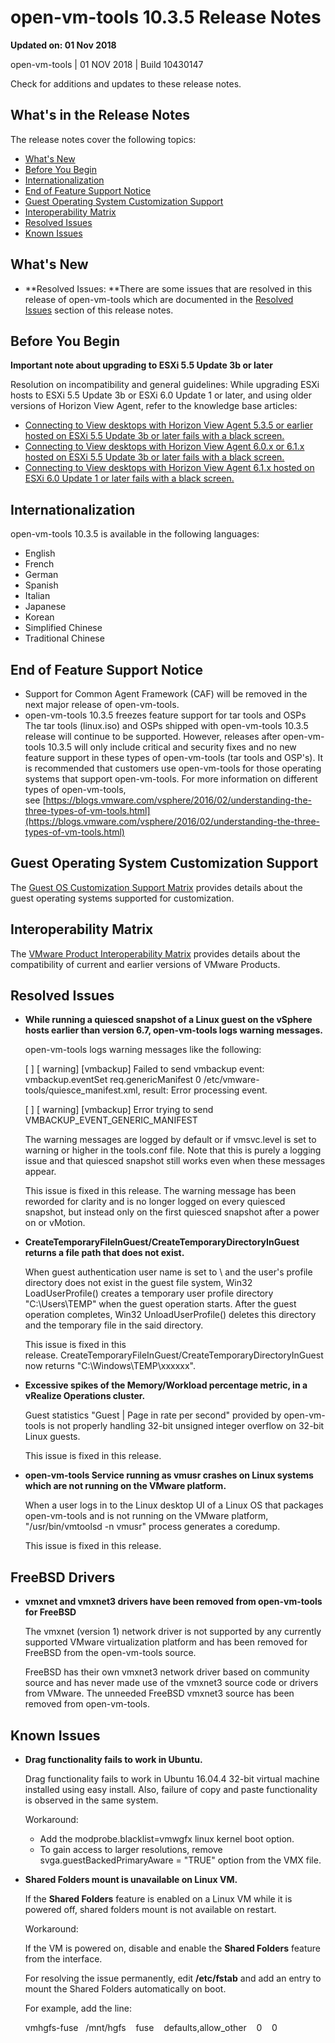 open-vm-tools 10.3.5 Release Notes
=================================

**Updated on: 01 Nov 2018**

open-vm-tools | 01 NOV 2018 | Build 10430147

Check for additions and updates to these release notes.

What's in the Release Notes
---------------------------

The release notes cover the following topics:

*   [What's New](#whatsnew)
*   [Before You Begin](#beforeyoubegin)
*   [Internationalization](#i18n)
*   [End of Feature Support Notice](#endoffeaturesupport)
*   [Guest Operating System Customization Support](#guestop)
*   [Interoperability Matrix](#interop)
*   [Resolved Issues](#resolvedissues)
*   [Known Issues](#knownissues)

What's New
----------

*   **Resolved Issues: **There are some issues that are resolved in this release of open-vm-tools which are documented in the [Resolved Issues](#resolvedissues) section of this release notes.

Before You Begin
----------------

**Important note about upgrading to ESXi 5.5 Update 3b or later**

Resolution on incompatibility and general guidelines: While upgrading ESXi hosts to ESXi 5.5 Update 3b or ESXi 6.0 Update 1 or later, and using older versions of Horizon View Agent, refer to the knowledge base articles:

*   [Connecting to View desktops with Horizon View Agent 5.3.5 or earlier hosted on ESXi 5.5 Update 3b or later fails with a black screen.](http://kb.vmware.com/kb/2144438)
*   [Connecting to View desktops with Horizon View Agent 6.0.x or 6.1.x hosted on ESXi 5.5 Update 3b or later fails with a black screen.](http://kb.vmware.com/kb/2144518)
*   [Connecting to View desktops with Horizon View Agent 6.1.x hosted on ESXi 6.0 Update 1 or later fails with a black screen.](http://kb.vmware.com/kb/2144453)

Internationalization
--------------------

open-vm-tools 10.3.5 is available in the following languages:

*   English
*   French
*   German
*   Spanish
*   Italian
*   Japanese
*   Korean
*   Simplified Chinese
*   Traditional Chinese

End of Feature Support Notice
-----------------------------

*   Support for Common Agent Framework (CAF) will be removed in the next major release of open-vm-tools.
*   open-vm-tools 10.3.5 freezes feature support for tar tools and OSPs   
    The tar tools (linux.iso) and OSPs shipped with open-vm-tools 10.3.5 release will continue to be supported. However, releases after open-vm-tools 10.3.5 will only include critical and security fixes and no new feature support in these types of open-vm-tools (tar tools and OSP's). It is recommended that customers use open-vm-tools for those operating systems that support open-vm-tools. For more information on different types of open-vm-tools, see [https://blogs.vmware.com/vsphere/2016/02/understanding-the-three-types-of-vm-tools.html](https://blogs.vmware.com/vsphere/2016/02/understanding-the-three-types-of-vm-tools.html)

Guest Operating System Customization Support
--------------------------------------------

The [Guest OS Customization Support Matrix](http://partnerweb.vmware.com/programs/guestOS/guest-os-customization-matrix.pdf) provides details about the guest operating systems supported for customization.

Interoperability Matrix
-----------------------

The [VMware Product Interoperability Matrix](http://partnerweb.vmware.com/comp_guide2/sim/interop_matrix.php) provides details about the compatibility of current and earlier versions of VMware Products. 

Resolved Issues
---------------

*   **While running a quiesced snapshot of a Linux guest on the vSphere hosts earlier than version 6.7, open-vm-tools logs warning messages.**
    
    open-vm-tools logs warning messages like the following:
    
    \[<date> <time>\] \[ warning\] \[vmbackup\] Failed to send vmbackup event: vmbackup.eventSet req.genericManifest 0 /etc/vmware-tools/quiesce\_manifest.xml, result: Error processing event.
    
    \[<date> <time>\] \[ warning\] \[vmbackup\] Error trying to send VMBACKUP\_EVENT\_GENERIC\_MANIFEST
    
    The warning messages are logged by default or if vmsvc.level is set to warning or higher in the tools.conf file. Note that this is purely a logging issue and that quiesced snapshot still works even when these messages appear.
    
    This issue is fixed in this release. The warning message has been reworded for clarity and is no longer logged on every quiesced snapshot, but instead only on the first quiesced snapshot after a power on or vMotion.
    
*   **CreateTemporaryFileInGuest/CreateTemporaryDirectoryInGuest returns a file path that does not exist.**
    
    When guest authentication user name is set to <domain>\\<user> and the user's profile directory does not exist in the guest file system, Win32 LoadUserProfile() creates a temporary user profile directory "C:\\Users\\TEMP" when the guest operation starts. After the guest operation completes, Win32 UnloadUserProfile() deletes this directory and the temporary file in the said directory.
    
    This issue is fixed in this release. CreateTemporaryFileInGuest/CreateTemporaryDirectoryInGuest now returns "C:\\Windows\\TEMP\\xxxxxx".
    
*   **Excessive spikes of the Memory/Workload percentage metric, in a vRealize Operations cluster.**
    
    Guest statistics "Guest | Page in rate per second" provided by open-vm-tools is not properly handling 32-bit unsigned integer overflow on 32-bit Linux guests.
    
    This issue is fixed in this release.
    
*   **open-vm-tools Service running as vmusr crashes on Linux systems which are not running on the VMware platform.**
    
    When a user logs in to the Linux desktop UI of a Linux OS that packages open-vm-tools and is not running on the VMware platform, "/usr/bin/vmtoolsd -n vmusr" process generates a coredump.
    
    This issue is fixed in this release.


FreeBSD Drivers
---------------

*   **vmxnet and vmxnet3 drivers have been removed from open-vm-tools for FreeBSD**

    The vmxnet (version 1) network driver is not supported by any currently
    supported VMware virtualization platform and has been removed for
    FreeBSD from the open-vm-tools source.

    FreeBSD has their own vmxnet3 network driver based on community source
    and has never made use of the vmxnet3 source code or drivers from
    VMware. The unneeded FreeBSD vmxnet3 source has been removed from open-vm-tools.


Known Issues
------------

*   **Drag functionality fails to work in Ubuntu.**
    
    Drag functionality fails to work in Ubuntu 16.04.4 32-bit virtual machine installed using easy install. Also, failure of copy and paste functionality is observed in the same system.
    
    Workaround:
    
    *   Add the modprobe.blacklist=vmwgfx linux kernel boot option.
    *   To gain access to larger resolutions, remove svga.guestBackedPrimaryAware = "TRUE" option from the VMX file.

*   **Shared Folders mount is unavailable on Linux VM.**
    
    If the **Shared Folders** feature is enabled on a Linux VM while it is powered off, shared folders mount is not available on restart.
    
    Workaround:
    
    If the VM is powered on, disable and enable the **Shared Folders** feature from the interface.
    
    For resolving the issue permanently, edit **/etc/fstab** and add an entry to mount the Shared Folders automatically on boot.
    
    For example, add the line:
    
    vmhgfs-fuse   /mnt/hgfs    fuse    defaults,allow\_other    0    0
    
